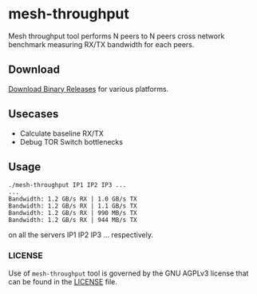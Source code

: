 # mesh-throughput

Mesh throughput tool performs N peers to N peers cross network benchmark measuring RX/TX bandwidth for each peers.

## Download

[Download Binary Releases](https://github.com/minio/mesh-throughput/releases) for various platforms.

## Usecases
- Calculate baseline RX/TX
- Debug TOR Switch bottlenecks

## Usage
```
./mesh-throughput IP1 IP2 IP3 ...
...
Bandwidth: 1.2 GB/s RX | 1.0 GB/s TX
Bandwidth: 1.2 GB/s RX | 1.1 GB/s TX
Bandwidth: 1.2 GB/s RX | 990 MB/s TX
Bandwidth: 1.2 GB/s RX | 944 MB/s TX
```

on all the servers IP1 IP2 IP3 ... respectively.

### LICENSE
Use of `mesh-throughput` tool is governed by the GNU AGPLv3 license that can be found in the [LICENSE](./LICENSE) file.
